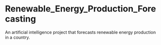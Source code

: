 # Renewable_Energy_Production_Forecasting
An artificial intelligence project that forecasts renewable energy production in a country.
